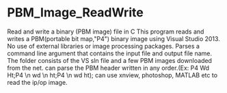 # PBM_Image_ReadWrite
Read and write a binary (PBM image) file in C
This program reads and writes a PBM(portable bit map,"P4") binary image using Visual Studio 2013.
No use of external libraries or image processing packages.
Parses a command line argument that contains the input file and output file name.
The folder consists of the VS sln file and a few PBM images downloaded from the net.
can parse the PBM header written in any order.(Ex: P4 Wd Ht;P4 \n wd \n ht;P4 \n wd ht);
can use xnview, photoshop, MATLAB etc to read the ip/op image.


